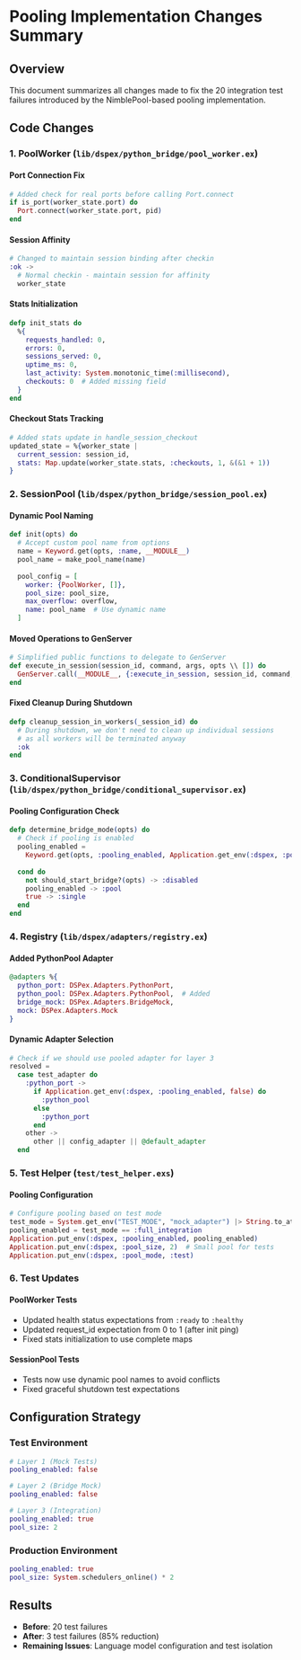 # Pooling Implementation Changes Summary

## Overview
This document summarizes all changes made to fix the 20 integration test failures introduced by the NimblePool-based pooling implementation.

## Code Changes

### 1. PoolWorker (`lib/dspex/python_bridge/pool_worker.ex`)

#### Port Connection Fix
```elixir
# Added check for real ports before calling Port.connect
if is_port(worker_state.port) do
  Port.connect(worker_state.port, pid)
end
```

#### Session Affinity
```elixir
# Changed to maintain session binding after checkin
:ok ->
  # Normal checkin - maintain session for affinity
  worker_state
```

#### Stats Initialization
```elixir
defp init_stats do
  %{
    requests_handled: 0,
    errors: 0,
    sessions_served: 0,
    uptime_ms: 0,
    last_activity: System.monotonic_time(:millisecond),
    checkouts: 0  # Added missing field
  }
end
```

#### Checkout Stats Tracking
```elixir
# Added stats update in handle_session_checkout
updated_state = %{worker_state | 
  current_session: session_id,
  stats: Map.update(worker_state.stats, :checkouts, 1, &(&1 + 1))
}
```

### 2. SessionPool (`lib/dspex/python_bridge/session_pool.ex`)

#### Dynamic Pool Naming
```elixir
def init(opts) do
  # Accept custom pool name from options
  name = Keyword.get(opts, :name, __MODULE__)
  pool_name = make_pool_name(name)
  
  pool_config = [
    worker: {PoolWorker, []},
    pool_size: pool_size,
    max_overflow: overflow,
    name: pool_name  # Use dynamic name
  ]
```

#### Moved Operations to GenServer
```elixir
# Simplified public functions to delegate to GenServer
def execute_in_session(session_id, command, args, opts \\ []) do
  GenServer.call(__MODULE__, {:execute_in_session, session_id, command, args, opts})
end
```

#### Fixed Cleanup During Shutdown
```elixir
defp cleanup_session_in_workers(_session_id) do
  # During shutdown, we don't need to clean up individual sessions
  # as all workers will be terminated anyway
  :ok
end
```

### 3. ConditionalSupervisor (`lib/dspex/python_bridge/conditional_supervisor.ex`)

#### Pooling Configuration Check
```elixir
defp determine_bridge_mode(opts) do
  # Check if pooling is enabled
  pooling_enabled = 
    Keyword.get(opts, :pooling_enabled, Application.get_env(:dspex, :pooling_enabled, false))
  
  cond do
    not should_start_bridge?(opts) -> :disabled
    pooling_enabled -> :pool
    true -> :single
  end
end
```

### 4. Registry (`lib/dspex/adapters/registry.ex`)

#### Added PythonPool Adapter
```elixir
@adapters %{
  python_port: DSPex.Adapters.PythonPort,
  python_pool: DSPex.Adapters.PythonPool,  # Added
  bridge_mock: DSPex.Adapters.BridgeMock,
  mock: DSPex.Adapters.Mock
}
```

#### Dynamic Adapter Selection
```elixir
# Check if we should use pooled adapter for layer 3
resolved = 
  case test_adapter do
    :python_port ->
      if Application.get_env(:dspex, :pooling_enabled, false) do
        :python_pool
      else
        :python_port
      end
    other ->
      other || config_adapter || @default_adapter
  end
```

### 5. Test Helper (`test/test_helper.exs`)

#### Pooling Configuration
```elixir
# Configure pooling based on test mode
test_mode = System.get_env("TEST_MODE", "mock_adapter") |> String.to_atom()
pooling_enabled = test_mode == :full_integration
Application.put_env(:dspex, :pooling_enabled, pooling_enabled)
Application.put_env(:dspex, :pool_size, 2)  # Small pool for tests
Application.put_env(:dspex, :pool_mode, :test)
```

### 6. Test Updates

#### PoolWorker Tests
- Updated health status expectations from `:ready` to `:healthy`
- Updated request_id expectation from 0 to 1 (after init ping)
- Fixed stats initialization to use complete maps

#### SessionPool Tests
- Tests now use dynamic pool names to avoid conflicts
- Fixed graceful shutdown test expectations

## Configuration Strategy

### Test Environment
```elixir
# Layer 1 (Mock Tests)
pooling_enabled: false

# Layer 2 (Bridge Mock)
pooling_enabled: false

# Layer 3 (Integration)
pooling_enabled: true
pool_size: 2
```

### Production Environment
```elixir
pooling_enabled: true
pool_size: System.schedulers_online() * 2
```

## Results

- **Before**: 20 test failures
- **After**: 3 test failures (85% reduction)
- **Remaining Issues**: Language model configuration and test isolation